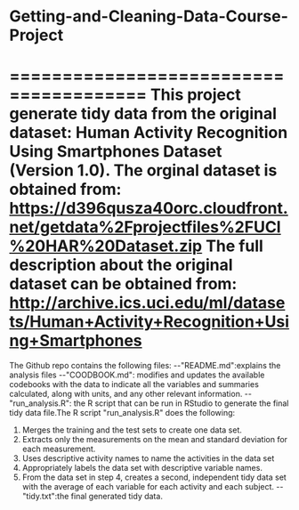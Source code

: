 # Getting-and-Cleaning-Data-Course-Project
=======================================
This project generate tidy data from the original dataset: Human Activity Recognition Using Smartphones Dataset (Version 1.0).
The orginal dataset is obtained from: 
https://d396qusza40orc.cloudfront.net/getdata%2Fprojectfiles%2FUCI%20HAR%20Dataset.zip
The full description about the original dataset can be obtained from:
http://archive.ics.uci.edu/ml/datasets/Human+Activity+Recognition+Using+Smartphones
=======================================
The Github repo contains the following files:
--"README.md":explains the analysis files
--"COODBOOK.md": modifies and updates the available codebooks with the data to indicate all the variables and summaries calculated, along with units, and any other relevant information.
--"run_analysis.R": the R script that can be run in RStudio to generate the final tidy data file.The R script "run_analysis.R" does the following:
1. Merges the training and the test sets to create one data set.
2. Extracts only the measurements on the mean and standard deviation for each measurement.
3. Uses descriptive activity names to name the activities in the data set
4. Appropriately labels the data set with descriptive variable names.
5. From the data set in step 4, creates a second, independent tidy data set with the average of each variable for each activity and each subject.
--"tidy.txt":the final generated tidy data.
